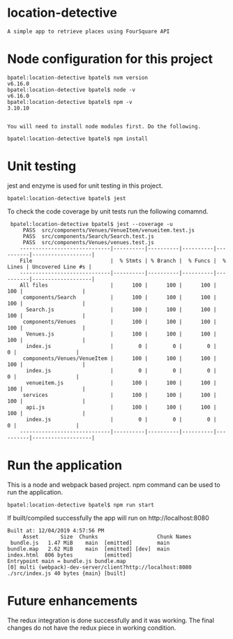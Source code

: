 # location-detective
    A simple app to retrieve places using FourSquare API

# Node configuration for this project
    bpatel:location-detective bpatel$ nvm version
    v6.16.0
    bpatel:location-detective bpatel$ node -v
    v6.16.0
    bpatel:location-detective bpatel$ npm -v 
    3.10.10
    
    
    You will need to install node modules first. Do the following.
    
    bpatel:location-detective bpatel$ npm install 

# Unit testing 

jest and enzyme is used for unit testing in this project. 
   
    
    bpatel:location-detective bpatel$ jest
     
   
To check the code coverage by unit tests run the following comamnd.

     bpatel:location-detective bpatel$ jest --coverage -u 
         PASS  src/components/Venues/VenueItem/venueitem.test.js
         PASS  src/components/Search/Search.test.js
         PASS  src/components/Venues/venues.test.js
        -----------------------------|----------|----------|----------|----------|-------------------|
        File                         |  % Stmts | % Branch |  % Funcs |  % Lines | Uncovered Line #s |
        -----------------------------|----------|----------|----------|----------|-------------------|
        All files                    |      100 |      100 |      100 |      100 |                   |
         components/Search           |      100 |      100 |      100 |      100 |                   |
          Search.js                  |      100 |      100 |      100 |      100 |                   |
         components/Venues           |      100 |      100 |      100 |      100 |                   |
          Venues.js                  |      100 |      100 |      100 |      100 |                   |
          index.js                   |        0 |        0 |        0 |        0 |                   |
         components/Venues/VenueItem |      100 |      100 |      100 |      100 |                   |
          index.js                   |        0 |        0 |        0 |        0 |                   |
          venueitem.js               |      100 |      100 |      100 |      100 |                   |
         services                    |      100 |      100 |      100 |      100 |                   |
          api.js                     |      100 |      100 |      100 |      100 |                   |
          index.js                   |        0 |        0 |        0 |        0 |                   |
        -----------------------------|----------|----------|----------|----------|-------------------|
        

# Run the application

This is a node and webpack based project. npm command can be used to run the application. 

    bpatel:location-detective bpatel$ npm run start
    

If built/compiled successfully the app will run on http://localhost:8080

    Built at: 12/04/2019 4:57:56 PM
         Asset       Size  Chunks                   Chunk Names
     bundle.js   1.47 MiB    main  [emitted]        main
    bundle.map   2.62 MiB    main  [emitted] [dev]  main
    index.html  806 bytes          [emitted]        
    Entrypoint main = bundle.js bundle.map
    [0] multi (webpack)-dev-server/client?http://localhost:8080 ./src/index.js 40 bytes {main} [built]


# Future enhancements

The redux integration is done successfully and it was working. The final changes do not have the redux piece in working condition.

